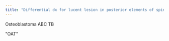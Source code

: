 ```yaml
---
title: "Differential dx for lucent lesion in posterior elements of spine?"
---
```

Osteoblastoma
ABC
TB 

&quot;OAT&quot;

